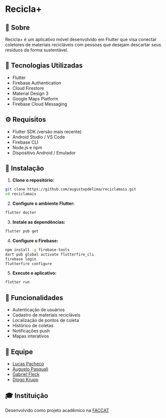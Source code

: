 # Recicla+

## 📱 Sobre
Recicla+ é um aplicativo móvel desenvolvido em Flutter que visa conectar coletores de materiais recicláveis com pessoas que desejam descartar seus resíduos de forma sustentável.

## 🚀 Tecnologias Utilizadas

- Flutter
- Firebase Authentication
- Cloud Firestore
- Material Design 3
- Google Maps Platform
- Firebase Cloud Messaging

## ⚙️ Requisitos

- Flutter SDK (versão mais recente)
- Android Studio / VS Code
- Firebase CLI
- Node.js e npm
- Dispositivo Android / Emulador

## 🔧 Instalação

1. **Clone o repositório:**
```bash
git clone https://github.com/augustopdelima/reciclamais.git
cd reciclamais
```

2. **Configure o ambiente Flutter:**
```bash
flutter doctor
```

3. **Instale as dependências:**
```bash
flutter pub get
```

4. **Configure o Firebase:**
```bash
npm install -g firebase-tools
dart pub global activate flutterfire_cli
firebase login
flutterfire configure
```

5. **Execute o aplicativo:**
```bash
flutter run
```

## 📱 Funcionalidades

- Autenticação de usuários
- Cadastro de materiais recicláveis
- Localização de pontos de coleta
- Histórico de coletas
- Notificações push
- Mapas interativos

## 👥 Equipe

- [Lucas Pacheco](https://github.com/pachedres)
- [Augusto Pasquali](https://github.com/augustopdelima)
- [Gabriel Fleck](https://github.com/eberhardtfleck)
- [Diogo Krupp](https://github.com/DKrupp03)

## 🎓 Instituição

Desenvolvido como projeto acadêmico na [FACCAT](https://www.faccat.br/)

